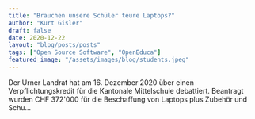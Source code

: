 ```yaml
---
title: "Brauchen unsere Schüler teure Laptops?"
author: "Kurt Gisler"
draft: false
date: 2020-12-22
layout: "blog/posts/posts"
tags: ["Open Source Software", "OpenEduca"]
featured_image: "/assets/images/blog/students.jpeg"
---
```


Der Urner Landrat hat am 16. Dezember 2020 über einen Verpflichtungskredit für die Kantonale Mittelschule debattiert. Beantragt wurden CHF 372'000 für die Beschaffung von Laptops plus Zubehör und Schu...


